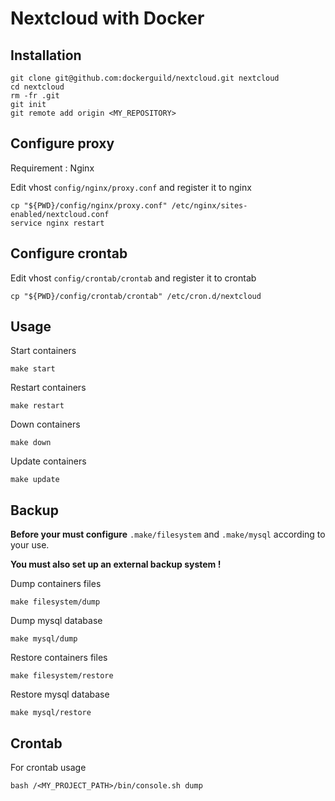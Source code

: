 # Nextcloud with Docker

## Installation

    git clone git@github.com:dockerguild/nextcloud.git nextcloud
    cd nextcloud
    rm -fr .git
    git init
    git remote add origin <MY_REPOSITORY>

## Configure proxy

Requirement : Nginx

Edit vhost `config/nginx/proxy.conf` and register it to nginx

    cp "${PWD}/config/nginx/proxy.conf" /etc/nginx/sites-enabled/nextcloud.conf
    service nginx restart

## Configure crontab

Edit vhost `config/crontab/crontab` and register it to crontab

    cp "${PWD}/config/crontab/crontab" /etc/cron.d/nextcloud

## Usage

Start containers

    make start

Restart containers

    make restart

Down containers

    make down

Update containers

    make update

## Backup

**Before your must configure** `.make/filesystem` and `.make/mysql` according to your use.

**You must also set up an external backup system !**

Dump containers files

    make filesystem/dump

Dump mysql database

    make mysql/dump

Restore containers files

    make filesystem/restore

Restore mysql database

    make mysql/restore

## Crontab

For crontab usage

    bash /<MY_PROJECT_PATH>/bin/console.sh dump
